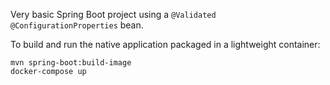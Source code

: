 Very basic Spring Boot project using a `@Validated` `@ConfigurationProperties` bean.

To build and run the native application packaged in a lightweight container:
```
mvn spring-boot:build-image
docker-compose up
```
